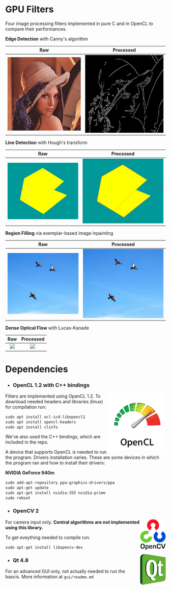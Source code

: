 # GPU Filters

Four image processing filters implemented in pure C and in OpenCL to compare their performances.

**Edge Detection** with Canny's algorithm

Raw                        |  Processed
:-------------------------:|:-------------------------:
![](readme/canny_raw.png)  |  ![](readme/canny.png)

**Line Detection** with Hough's transform

Raw                        |  Processed
:-------------------------:|:-------------------------:
![](readme/hough_raw.png)  |  ![](readme/hough.png)

**Region Filling** via exemplar-based image inpainting

Raw                        |  Processed
:-------------------------:|:-------------------------:
![](readme/inpainting_raw.png)  |  ![](readme/inpainting_raw.png)

**Dense Optical Flow** with Lucas-Kanade

Raw                        |  Processed
:-------------------------:|:-------------------------:
![](readme/kanade_raw.png)  |  ![](readme/kanade_raw.png)

# Dependencies
* ### OpenCL 1.2 with C++ bindings 

<img src="readme/opencl.png" alt="drawing" width="180" align="right"/>

Filters are implemented using OpenCL 1.2. To download needed headers and libraries (linux) for compilation run:


```shell
sudo apt install ocl-icd-libopencl1
sudo apt install opencl-headers
sudo apt install clinfo
```

We've also used the C++ bindings, which are included in the repo.

A device that supports OpenCL is needed to run the program. Drivers installation varies. These are some devices in which the program ran and how to install their drivers:

**NVIDIA GeForce 940m**

```shell
sudo add-apt-repository ppa:graphics-drivers/ppa
sudo apt-get update
sudo apt-get install nvidia-355 nvidia-prime
sudo reboot
```


* ### OpenCV 2

<img src="readme/opencv.png" alt="drawing" width="80" align="right"/>

For camera input only. **Central algorithms are not implemented using this library.**

To get eveything needed to compile run:

```shell
sudo apt-get install libopencv-dev
```
<img src="readme/qt.png" alt="drawing" width="80" align="right"/>

* ### Qt 4.8
For an advanced GUI only, not actually needed to run the bascis. More information at `gui/readme.md`
